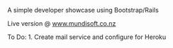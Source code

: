 A simple developer showcase using Bootstrap/Rails

Live version @ www.mundisoft.co.nz

To Do:
        1. Create mail service and configure for Heroku
